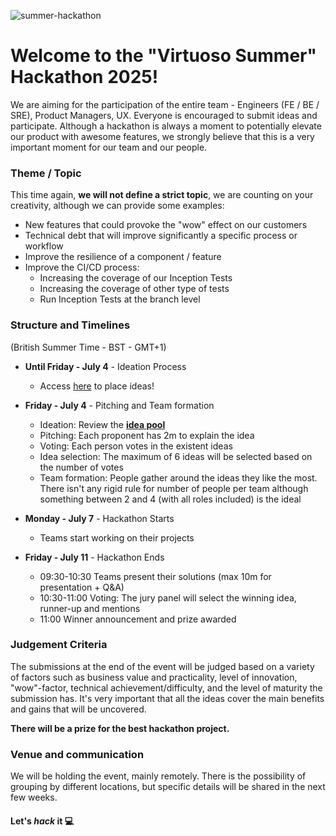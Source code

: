 ![summer-hackathon](https://github.com/user-attachments/assets/2a9acac9-3c87-4238-8e82-f7582f7cbf1c)

# Welcome to the "Virtuoso Summer" Hackathon 2025!

We are aiming for the participation of the entire team - Engineers (FE / BE / SRE), Product Managers, UX. Everyone is encouraged to submit ideas and participate. 
Although a hackathon is always a moment to potentially elevate our product with awesome features, we strongly believe that this is a very important moment for our team and our people. 


### Theme / Topic

This time again, **we will not define a strict topic**, we are counting on your creativity, although we can provide some examples: 
- New features that could provoke the "wow" effect on our customers
- Technical debt that will improve significantly a specific process or workflow
- Improve the resilience of a component / feature
- Improve the CI/CD process:
  - Increasing the coverage of our Inception Tests
  - Increasing the coverage of other type of tests
  - Run Inception Tests at the branch level

### Structure and Timelines

(British Summer Time - BST - GMT+1)

- **Until Friday - July 4** - Ideation Process
  - Access [here](https://github.com/spotqa/hackathon-summer-2025/issues/1) to place ideas!
 
- **Friday - July 4** - Pitching and Team formation
  - Ideation: Review the [**idea pool**](https://github.com/spotqa/hackathon-summer-2025/issues/1)
  - Pitching: Each proponent has 2m to explain the idea
  - Voting: Each person votes in the existent ideas
  - Idea selection: The maximum of 6 ideas will be selected based on the number of votes
  - Team formation: People gather around the ideas they like the most. There isn't any rigid rule for number of people per team although something between 2 and 4 (with all roles included) is the ideal
  
- **Monday - July 7** - Hackathon Starts
  - Teams start working on their projects 

- **Friday - July 11** - Hackathon Ends
  - 09:30-10:30 Teams present their solutions (max 10m for presentation + Q&A)
  - 10:30-11:00 Voting: The jury panel will select the winning idea, runner-up and mentions
  - 11:00 Winner announcement and prize awarded
  
### Judgement Criteria

The submissions at the end of the event will be judged based on a variety of factors such as business value and practicality, level of innovation, "wow"-factor, technical achievement/difficulty, and the level of maturity the submission has.
It's very important that all the ideas cover the main benefits and gains that will be uncovered. 

**There will be a prize for the best hackathon project.**

### Venue and communication

We will be holding the event, mainly remotely. There is the possibility of grouping by different locations, but specific details will be shared in the next few weeks.

#### Let's *hack* it 💻
